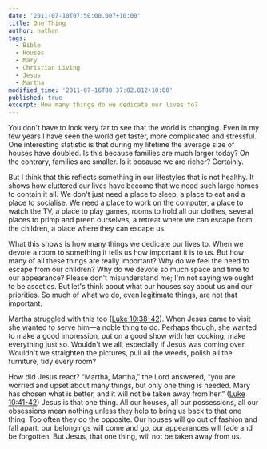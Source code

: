 ```yaml
---
date: '2011-07-10T07:50:00.007+10:00'
title: One Thing
author: nathan
tags:
  - Bible
  - Houses
  - Mary
  - Christian Living
  - Jesus
  - Martha
modified_time: '2011-07-16T08:37:02.812+10:00'
published: true
excerpt: How many things do we dedicate our lives to?
---
```

You don't have to look very far to see that the world is changing. Even in my few years I have seen the world get faster, more complicated and stressful. One interesting statistic is that during my lifetime the average size of houses have doubled. Is this because families are much larger today? On the contrary, families are smaller. Is it because we are richer? Certainly.

But I think that this reflects something in our lifestyles that is not healthy. It shows how cluttered our lives have become that we need such large homes to contain it all. We don't just need a place to sleep, a place to eat and a place to socialise. We need a place to work on the computer, a place to watch the TV, a place to play games, rooms to hold all our clothes, several places to primp and preen ourselves, a retreat where we can escape from the children, a place where they can escape us.

What this shows is how many things we dedicate our lives to. When we devote a room to something it tells us how important it is to us. But how many of all these things are really important? Why do we feel the need to escape from our children? Why do we devote so much space and time to our appearance? Please don't misunderstand me; I'm not saying we ought to be ascetics. But let's think about what our houses say about us and our priorities. So much of what we do, even legitimate things, are not that important.

Martha struggled with this too ([Luke 10:38-42](http://www.biblegateway.com/passage/?search=Luke+10:38-42)). When Jesus came to visit she wanted to serve him—a noble thing to do. Perhaps though, she wanted to make a good impression, put on a good show with her cooking, make everything just so. Wouldn't we all, especially if Jesus was coming over. Wouldn't we straighten the pictures, pull all the weeds, polish all the furniture, tidy every room?

How did Jesus react? “Martha, Martha,” the Lord answered, “you are worried and upset about many things, but only one thing is needed. Mary has chosen what is better, and it will not be taken away from her.” ([Luke 10:41-42](http://www.biblegateway.com/passage/?search=Luke+10:41-42)) Jesus is that one thing. All our houses, all our possessions, all our obsessions mean nothing unless they help to bring us back to that one thing. Too often they do the opposite. Our houses will go out of fashion and fall apart, our belongings will come and go, our appearances will fade and be forgotten. But Jesus, that one thing, will not be taken away from us.
